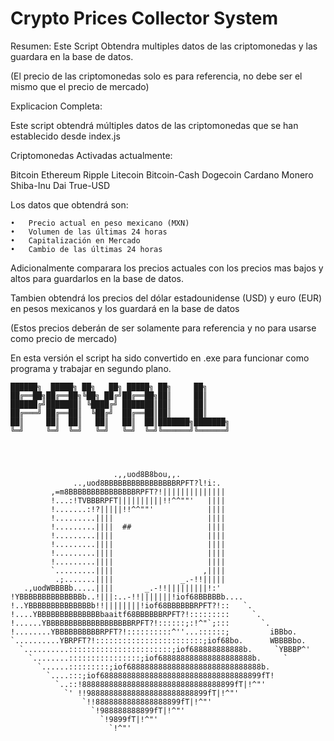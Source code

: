 # Crypto Prices Collector System

Resumen:
Este Script Obtendra multiples datos de las criptomonedas y las guardara en la base de datos.

(El precio de las criptomonedas solo es para referencia, no debe ser el mismo que el precio de mercado)

Explicacion Completa:

Este script obtendrá múltiples datos de las criptomonedas que se han establecido desde index.js

Criptomonedas Activadas actualmente:

Bitcoin Ethereum Ripple Litecoin Bitcoin-Cash Dogecoin Cardano Monero Shiba-Inu Dai True-USD

Los datos que obtendrá son:

	•	Precio actual en peso mexicano (MXN)
	•	Volumen de las últimas 24 horas
	•	Capitalización en Mercado
	•	Cambio de las últimas 24 horas

Adicionalmente comparara los precios actuales con los precios mas bajos y altos para guardarlos en la base de datos.

Tambien obtendrá los precios del dólar estadounidense (USD) y euro (EUR) en pesos mexicanos y los guardará en la base de datos

(Estos precios deberán de ser solamente para referencia y no para usarse como precio de mercado)

En esta versión el script ha sido convertido en .exe para funcionar como programa y trabajar en segundo plano.


	██████╗  █████╗ ██╗   ██╗ █████╗ ██╗     ██╗     
	██╔══██╗██╔══██╗╚██╗ ██╔╝██╔══██╗██║     ██║     
	██████╔╝███████║ ╚████╔╝ ███████║██║     ██║     
	██╔═══╝ ██╔══██║  ╚██╔╝  ██╔══██║██║     ██║     
	██║     ██║  ██║   ██║   ██║  ██║███████╗███████╗
	╚═╝     ╚═╝  ╚═╝   ╚═╝   ╚═╝  ╚═╝╚══════╝╚══════╝
	
	
	
	
	                       .,,uod8B8bou,,.
	              ..,uod8BBBBBBBBBBBBBBBBRPFT?l!i:.
	         ,=m8BBBBBBBBBBBBBBBRPFT?!||||||||||||||
	         !...:!TVBBBRPFT||||||||||!!^^""'   ||||
	         !.......:!?|||||!!^^""'            ||||
	         !.........||||                     ||||
	         !.........||||  ##                 ||||
	         !.........||||                     ||||
	         !.........||||                     ||||
	         !.........||||                     ||||
	         !.........||||                     ||||
	         `.........||||                    ,||||
	          .;.......||||               _.-!!|||||
	   .,uodWBBBBb.....||||       _.-!!|||||||||!:'
	!YBBBBBBBBBBBBBBb..!|||:..-!!|||||||!iof68BBBBBb....
	!..YBBBBBBBBBBBBBBb!!||||||||!iof68BBBBBBRPFT?!::   `.
	!....YBBBBBBBBBBBBBBbaaitf68BBBBBBRPFT?!:::::::::     `.
	!......YBBBBBBBBBBBBBBBBBBBRPFT?!::::::;:!^"`;:::       `.
	!........YBBBBBBBBBBRPFT?!::::::::::^''...::::::;         iBBbo.
	`..........YBRPFT?!::::::::::::::::::::::::;iof68bo.      WBBBBbo.
	  `..........:::::::::::::::::::::::;iof688888888888b.     `YBBBP^'
	    `........::::::::::::::::;iof688888888888888888888b.     `
	      `......:::::::::;iof688888888888888888888888888888b.
	        `....:::;iof688888888888888888888888888888888899fT!
	          `..::!8888888888888888888888888888888899fT|!^"'
	            `' !!988888888888888888888888899fT|!^"'
	                `!!8888888888888888899fT|!^"'
	                  `!988888888899fT|!^"'
	                    `!9899fT|!^"'
	                      `!^"'
                                                 
